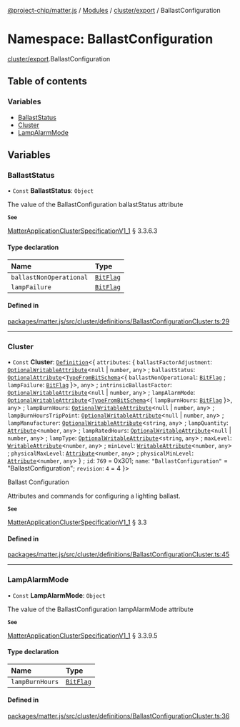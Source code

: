 [@project-chip/matter.js](../README.md) / [Modules](../modules.md) / [cluster/export](cluster_export.md) / BallastConfiguration

# Namespace: BallastConfiguration

[cluster/export](cluster_export.md).BallastConfiguration

## Table of contents

### Variables

- [BallastStatus](cluster_export.BallastConfiguration.md#ballaststatus)
- [Cluster](cluster_export.BallastConfiguration.md#cluster)
- [LampAlarmMode](cluster_export.BallastConfiguration.md#lampalarmmode)

## Variables

### BallastStatus

• `Const` **BallastStatus**: `Object`

The value of the BallastConfiguration ballastStatus attribute

**`See`**

[MatterApplicationClusterSpecificationV1_1](../interfaces/spec_export.MatterApplicationClusterSpecificationV1_1.md) § 3.3.6.3

#### Type declaration

| Name | Type |
| :------ | :------ |
| `ballastNonOperational` | [`BitFlag`](schema_export.md#bitflag-1) |
| `lampFailure` | [`BitFlag`](schema_export.md#bitflag-1) |

#### Defined in

[packages/matter.js/src/cluster/definitions/BallastConfigurationCluster.ts:29](https://github.com/project-chip/matter.js/blob/be83914/packages/matter.js/src/cluster/definitions/BallastConfigurationCluster.ts#L29)

___

### Cluster

• `Const` **Cluster**: [`Definition`](cluster_export.ClusterFactory.md#definition)<{ `attributes`: { `ballastFactorAdjustment`: [`OptionalWritableAttribute`](cluster_export.md#optionalwritableattribute)<``null`` \| `number`, `any`\> ; `ballastStatus`: [`OptionalAttribute`](cluster_export.md#optionalattribute)<[`TypeFromBitSchema`](schema_export.md#typefrombitschema)<{ `ballastNonOperational`: [`BitFlag`](schema_export.md#bitflag-1) ; `lampFailure`: [`BitFlag`](schema_export.md#bitflag-1)  }\>, `any`\> ; `intrinsicBallastFactor`: [`OptionalWritableAttribute`](cluster_export.md#optionalwritableattribute)<``null`` \| `number`, `any`\> ; `lampAlarmMode`: [`OptionalWritableAttribute`](cluster_export.md#optionalwritableattribute)<[`TypeFromBitSchema`](schema_export.md#typefrombitschema)<{ `lampBurnHours`: [`BitFlag`](schema_export.md#bitflag-1)  }\>, `any`\> ; `lampBurnHours`: [`OptionalWritableAttribute`](cluster_export.md#optionalwritableattribute)<``null`` \| `number`, `any`\> ; `lampBurnHoursTripPoint`: [`OptionalWritableAttribute`](cluster_export.md#optionalwritableattribute)<``null`` \| `number`, `any`\> ; `lampManufacturer`: [`OptionalWritableAttribute`](cluster_export.md#optionalwritableattribute)<`string`, `any`\> ; `lampQuantity`: [`Attribute`](cluster_export.md#attribute)<`number`, `any`\> ; `lampRatedHours`: [`OptionalWritableAttribute`](cluster_export.md#optionalwritableattribute)<``null`` \| `number`, `any`\> ; `lampType`: [`OptionalWritableAttribute`](cluster_export.md#optionalwritableattribute)<`string`, `any`\> ; `maxLevel`: [`WritableAttribute`](cluster_export.md#writableattribute)<`number`, `any`\> ; `minLevel`: [`WritableAttribute`](cluster_export.md#writableattribute)<`number`, `any`\> ; `physicalMaxLevel`: [`Attribute`](cluster_export.md#attribute)<`number`, `any`\> ; `physicalMinLevel`: [`Attribute`](cluster_export.md#attribute)<`number`, `any`\>  } ; `id`: ``769`` = 0x301; `name`: ``"BallastConfiguration"`` = "BallastConfiguration"; `revision`: ``4`` = 4 }\>

Ballast Configuration

Attributes and commands for configuring a lighting ballast.

**`See`**

[MatterApplicationClusterSpecificationV1_1](../interfaces/spec_export.MatterApplicationClusterSpecificationV1_1.md) § 3.3

#### Defined in

[packages/matter.js/src/cluster/definitions/BallastConfigurationCluster.ts:45](https://github.com/project-chip/matter.js/blob/be83914/packages/matter.js/src/cluster/definitions/BallastConfigurationCluster.ts#L45)

___

### LampAlarmMode

• `Const` **LampAlarmMode**: `Object`

The value of the BallastConfiguration lampAlarmMode attribute

**`See`**

[MatterApplicationClusterSpecificationV1_1](../interfaces/spec_export.MatterApplicationClusterSpecificationV1_1.md) § 3.3.9.5

#### Type declaration

| Name | Type |
| :------ | :------ |
| `lampBurnHours` | [`BitFlag`](schema_export.md#bitflag-1) |

#### Defined in

[packages/matter.js/src/cluster/definitions/BallastConfigurationCluster.ts:36](https://github.com/project-chip/matter.js/blob/be83914/packages/matter.js/src/cluster/definitions/BallastConfigurationCluster.ts#L36)
